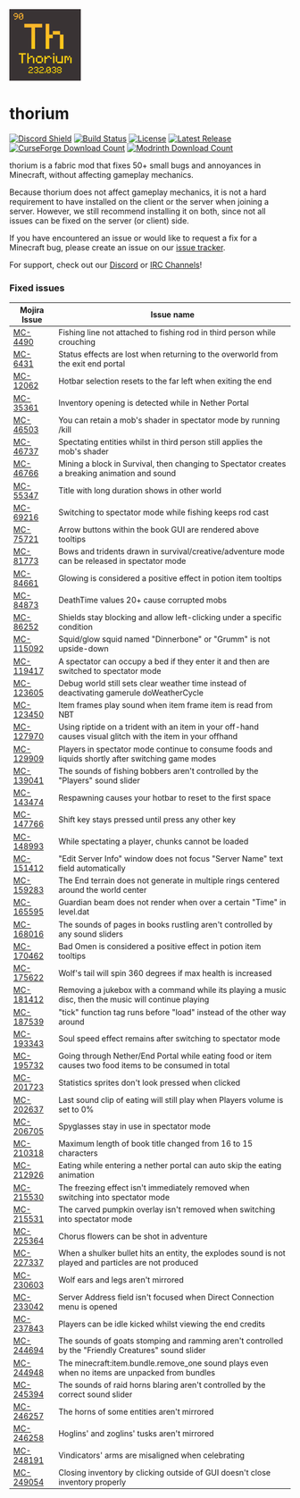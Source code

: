 <img alt="thorium Icon" src="src/main/resources/assets/thorium/icon.png" width="128">

# thorium

[![Discord Shield](https://discordapp.com/api/guilds/938463953644847205/widget.png?style=shield)](https://discord.gg/bXG8H6PVuS)
[![Build Status](https://img.shields.io/github/workflow/status/PotassiumMC/thorium/build/master)](https://github.com/PotassiumMC/thorium/actions)
[![License](https://img.shields.io/github/license/PotassiumMC/thorium)](https://github.com/PotassiumMC/thorium/blob/master/LICENSE)
[![Latest Release](https://img.shields.io/github/v/release/PotassiumMC/thorium)](https://github.com/PotassiumMC/thorium/releases)
[![CurseForge Download Count](https://cf.way2muchnoise.eu/full_thorium_downloads.svg)](https://www.curseforge.com/minecraft/mc-mods/thorium)
[![Modrinth Download Count](https://img.shields.io/modrinth/dt/ImUQFWcy?label=modrinth%20downloads)](https://modrinth.com/mod/thorium)

thorium is a fabric mod that fixes 50+ small bugs and annoyances in Minecraft, without affecting gameplay mechanics.

Because thorium does not affect gameplay mechanics, it is not a hard requirement to have installed on the client or the server when joining a server.
However, we still recommend installing it on both, since not all issues can be fixed on the server (or client) side.

If you have encountered an issue or would like to request a fix for a Minecraft bug, please create an issue on our [issue tracker](https://github.com/PotassiumMC/thorium/issues/new/choose).

For support, check out our [Discord](https://discord.gg/bXG8H6PVuS) or [IRC Channels](https://webchat.esper.net/?channels=potassium)!

### Fixed issues

<!-- Sorry for the horrible table formatting -->
| Mojira Issue | Issue name |
|---|---|
| [MC-4490](https://bugs.mojang.com/browse/MC-4490) | Fishing line not attached to fishing rod in third person while crouching |
| [MC-6431](https://bugs.mojang.com/browse/MC-6431) | Status effects are lost when returning to the overworld from the exit end portal |
| [MC-12062](https://bugs.mojang.com/browse/MC-12062) | Hotbar selection resets to the far left when exiting the end |
| [MC-35361](https://bugs.mojang.com/browse/MC-35361) | Inventory opening is detected while in Nether Portal |
| [MC-46503](https://bugs.mojang.com/browse/MC-46503) | You can retain a mob's shader in spectator mode by running /kill |
| [MC-46737](https://bugs.mojang.com/browse/MC-46737) | Spectating entities whilst in third person still applies the mob's shader |
| [MC-46766](https://bugs.mojang.com/browse/MC-46766) | Mining a block in Survival, then changing to Spectator creates a breaking animation and sound |
| [MC-55347](https://bugs.mojang.com/browse/MC-55347) | Title with long duration shows in other world |
| [MC-69216](https://bugs.mojang.com/browse/MC-69216) | Switching to spectator mode while fishing keeps rod cast |
| [MC-75721](https://bugs.mojang.com/browse/MC-75721) | Arrow buttons within the book GUI are rendered above tooltips |
| [MC-81773](https://bugs.mojang.com/browse/MC-81773) | Bows and tridents drawn in survival/creative/adventure mode can be released in spectator mode |
| [MC-84661](https://bugs.mojang.com/browse/MC-84661) | Glowing is considered a positive effect in potion item tooltips |
| [MC-84873](https://bugs.mojang.com/browse/MC-84873) | DeathTime values 20+ cause corrupted mobs |
| [MC-86252](https://bugs.moajng.com/browse/MC-86252) | Shields stay blocking and allow left-clicking under a specific condition |
| [MC-115092](https://bugs.mojang.com/browse/MC-115092) | Squid/glow squid named "Dinnerbone" or "Grumm" is not upside-down |
| [MC-119417](https://bugs.mojang.com/browse/MC-119417) | A spectator can occupy a bed if they enter it and then are switched to spectator mode |
| [MC-123605](https://bugs.mojang.com/browse/MC-123605) | Debug world still sets clear weather time instead of deactivating gamerule doWeatherCycle |
| [MC-123450](https://bugs.mojang.com/browse/MC-123450) | Item frames play sound when item frame item is read from NBT |
| [MC-127970](https://bugs.mojang.com/browse/MC-127970) | Using riptide on a trident with an item in your off-hand causes visual glitch with the item in your offhand |
| [MC-129909](https://bugs.mojang.com/browse/MC-129909) | Players in spectator mode continue to consume foods and liquids shortly after switching game modes |
| [MC-139041](https://bugs.mojang.com/browse/MC-139041) | The sounds of fishing bobbers aren't controlled by the "Players" sound slider |
| [MC-143474](https://bugs.mojang.com/browse/MC-143474) | Respawning causes your hotbar to reset to the first space |
| [MC-147766](https://bugs.mojang.com/browse/MC-147766) | Shift key stays pressed until press any other key |
| [MC-148993](https://bugs.mojang.com/browse/MC-148993) | While spectating a player, chunks cannot be loaded |
| [MC-151412](https://bugs.mojang.com/browse/MC-151412) | "Edit Server Info" window does not focus "Server Name" text field automatically |
| [MC-159283](https://bugs.mojang.com/browse/MC-159283) | The End terrain does not generate in multiple rings centered around the world center |
| [MC-165595](https://bugs.mojang.com/browse/MC-165595) | Guardian beam does not render when over a certain "Time" in level.dat |
| [MC-168016](https://bugs.mojang.com/browse/MC-168016) | The sounds of pages in books rustling aren't controlled by any sound sliders |
| [MC-170462](https://bugs.mojang.com/browse/MC-170462) | Bad Omen is considered a positive effect in potion item tooltips |
| [MC-175622](https://bugs.mojang.com/browse/MC-175622) | Wolf's tail will spin 360 degrees if max health is increased |
| [MC-181412](https://bugs.mojang.com/browse/MC-181412) | Removing a jukebox with a command while its playing a music disc, then the music will continue playing |
| [MC-187539](https://bugs.mojang.com/browse/MC-187539) | "tick" function tag runs before "load" instead of the other way around |
| [MC-193343](https://bugs.mojang.com/browse/MC-193343) | Soul speed effect remains after switching to spectator mode |
| [MC-195732](https://bugs.mojang.com/browse/MC-195732) | Going through Nether/End Portal while eating food or item causes two food items to be consumed in total |
| [MC-201723](https://bugs.mojang.com/browse/MC-201723) | Statistics sprites don't look pressed when clicked |
| [MC-202637](https://bugs.mojang.com/browse/MC-202637) | Last sound clip of eating will still play when Players volume is set to 0% |
| [MC-206705](https://bugs.mojang.com/browse/MC-206705) | Spyglasses stay in use in spectator mode |
| [MC-210318](https://bugs.mojang.com/browse/MC-210318) | Maximum length of book title changed from 16 to 15 characters |
| [MC-212926](https://bugs.mojang.com/browse/MC-212926) | Eating while entering a nether portal can auto skip the eating animation |
| [MC-215530](https://bugs.mojang.com/browse/MC-215530) | The freezing effect isn't immediately removed when switching into spectator mode |
| [MC-215531](https://bugs.mojang.com/browse/MC-215531) | The carved pumpkin overlay isn't removed when switching into spectator mode |
| [MC-225364](https://bugs.mojang.com/browse/MC-225364) | Chorus flowers can be shot in adventure |
| [MC-227337](https://bugs.mojang.com/browse/MC-227337) | When a shulker bullet hits an entity, the explodes sound is not played and particles are not produced |
| [MC-230603](https://bugs.mojang.com/browse/MC-230603) | Wolf ears and legs aren't mirrored |
| [MC-233042](https://bugs.mojang.com/browse/MC-233042) | Server Address field isn't focused when Direct Connection menu is opened |
| [MC-237843](https://bugs.mojang.com/browse/MC-237843) | Players can be idle kicked whilst viewing the end credits |
| [MC-244694](https://bugs.mojang.com/browse/MC-244694) | The sounds of goats stomping and ramming aren't controlled by the "Friendly Creatures" sound slider |
| [MC-244948](https://bugs.mojang.com/browse/MC-244948) | The minecraft:item.bundle.remove_one sound plays even when no items are unpacked from bundles |
| [MC-245394](https://bugs.mojang.com/browse/MC-245394) | The sounds of raid horns blaring aren't controlled by the correct sound slider |
| [MC-246257](https://bugs.mojang.com/browse/MC-246257) | The horns of some entities aren't mirrored | 
| [MC-246258](https://bugs.mojang.com/browse/MC-246258) | Hoglins' and zoglins' tusks aren't mirrored |
| [MC-248191](https://bugs.mojang.com/browse/MC-248191) | Vindicators' arms are misaligned when celebrating |
| [MC-249054](https://bugs.mojang.com/browse/MC-249054) | Closing inventory by clicking outside of GUI doesn't close inventory properly |

